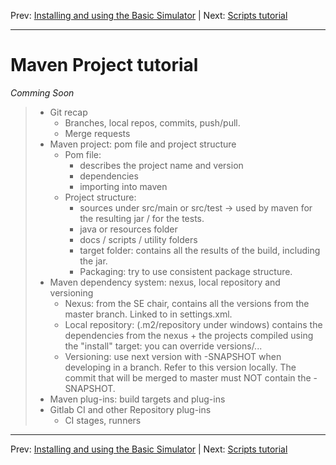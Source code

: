 <!-- (c) https://github.com/MontiCore/monticore -->
Prev: [Installing and using the Basic Simulator](docs/usage.md)    |    Next: [Scripts tutorial](docs/scripts.md)

---


# Maven Project tutorial

*Comming Soon*

> - Git recap
>   - Branches, local repos, commits, push/pull.
>   - Merge requests
> - Maven project: pom file and project structure
>   - Pom file: 
>     - describes the project name and version
>     - dependencies
>     - importing into maven
>   - Project structure:
>     - sources under src/main or src/test -> used by maven for the resulting jar / for the tests.
>     - java or resources folder
>     - docs / scripts / utility folders
>     - target folder: contains all the results of the build, including the jar.
>     - Packaging: try to use consistent package structure.
> - Maven dependency system: nexus, local repository and versioning
>   - Nexus: from the SE chair, contains all the versions from the master branch. Linked to in settings.xml.
>   - Local repository: (.m2/repository under windows) contains the dependencies from the nexus + the projects compiled using the "install" target: you can override versions/...
>   - Versioning: use next version with -SNAPSHOT when developing in a branch. Refer to this version locally. The commit that will be merged to master must NOT contain the -SNAPSHOT.
> - Maven plug-ins: build targets and plug-ins
> - Gitlab CI and other Repository plug-ins
>   - CI stages, runners


---

Prev: [Installing and using the Basic Simulator](docs/usage.md)    |    Next: [Scripts tutorial](docs/scripts.md)
